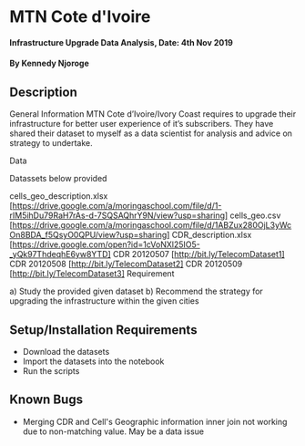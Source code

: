 # MTN Cote d'Ivoire
#### Infrastructure Upgrade Data Analysis, Date: 4th Nov 2019
#### By **Kennedy Njoroge**
## Description
General Information
MTN Cote d’Ivoire/Ivory Coast requires to upgrade their infrastructure for better user experience of it’s subscribers. They have shared their dataset to myself as a data scientist for analysis and advice on strategy to undertake.

Data

Datassets below provided

cells_geo_description.xlsx [https://drive.google.com/a/moringaschool.com/file/d/1-rIM5ihDu79RaH7rAs-d-7SQSAQhrY9N/view?usp=sharing]
cells_geo.csv [https://drive.google.com/a/moringaschool.com/file/d/1ABZux280OjL3yWcOn8BDA_f5QsyO0QPU/view?usp=sharing]
CDR_description.xlsx [https://drive.google.com/open?id=1cVoNXl25IO5-_yQk97ThdeqhE6yw8YTD]
CDR 20120507 [http://bit.ly/TelecomDataset1]
CDR 20120508 [http://bit.ly/TelecomDataset2]
CDR 20120509 [http://bit.ly/TelecomDataset3]
Requirement

a) Study the provided given dataset
b) Recommend the strategy for upgrading the infrastructure within the given cities
## Setup/Installation Requirements
* Download the datasets
* Import the datasets into the notebook
* Run the scripts

## Known Bugs
* Merging CDR and Cell's Geographic information inner join not working due to non-matching value. May be a data issue
